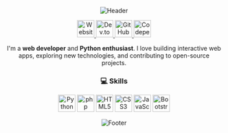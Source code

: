 <p align="center">
  <img src="https://capsule-render.vercel.app/api?type=waving&color=gradient&height=150&section=header&text=Hi%2C%20I'm%20Lakshya!&fontSize=50" alt="Header" />
</p>

<p align="center">
  <a href="https://lakshyasinghchauhan.com/">
    <img src="https://cdn.jsdelivr.net/gh/devicons/devicon@latest/icons/ie10/ie10-original.svg" alt="Website" width="40" height="40" />
  </a>
  <a href="https://dev.to/@lakshyaelite">
    <img src="https://cdn.simpleicons.org/dev.to" alt="Dev.to" width="40" height="40" />
  </a>
  <a href="https://github.com/lakshyaelite">
    <img src="https://cdn.simpleicons.org/github" alt="GitHub" width="40" height="40" />
  </a>
  <a href="https://codepen.io/lakshyaelite">
    <img src="https://cdn.simpleicons.org/codepen" alt="Codepen" width="40" height="40" />
  </a>
</p>

<p align="center">
I'm a <strong>web developer</strong> and <strong>Python enthusiast</strong>. I love building interactive web apps, exploring new technologies, and contributing to open-source projects.
</p>

<h3 align="center">💻 Skills</h3>

<p align="center">
  <img src="https://cdn.jsdelivr.net/gh/devicons/devicon@latest/icons/python/python-original.svg" alt="Python" width="40" height="40" />
  <img src="https://cdn.jsdelivr.net/gh/devicons/devicon@latest/icons/php/php-original.svg" alt="php" width="40" height="40" />
  <img src="https://cdn.jsdelivr.net/gh/devicons/devicon@latest/icons/html5/html5-original.svg" alt="HTML5" width="40" height="40" />
  <img src="https://cdn.jsdelivr.net/gh/devicons/devicon@latest/icons/css3/css3-original.svg" alt="CSS3" width="40" height="40" />
  <img src="https://cdn.jsdelivr.net/gh/devicons/devicon@latest/icons/javascript/javascript-original.svg" alt="JavaScript" width="40" height="40" />
  <img src="https://cdn.jsdelivr.net/gh/devicons/devicon@latest/icons/bootstrap/bootstrap-original.svg" alt="Bootstrap" width="40" height="40" />
</p>

<p align="center">
  <img src="https://capsule-render.vercel.app/api?type=waving&color=auto&section=footer" alt="Footer" />
</p>



<!---
lakshyagithub/lakshyagithub is a ✨ special ✨ repository because its `README.md` (this file) appears on your GitHub profile.
You can click the Preview link to take a look at your changes.
--->
